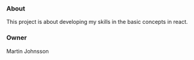 ### About
This project is about developing my skills in the basic concepts in react.

### Owner
Martin Johnsson
